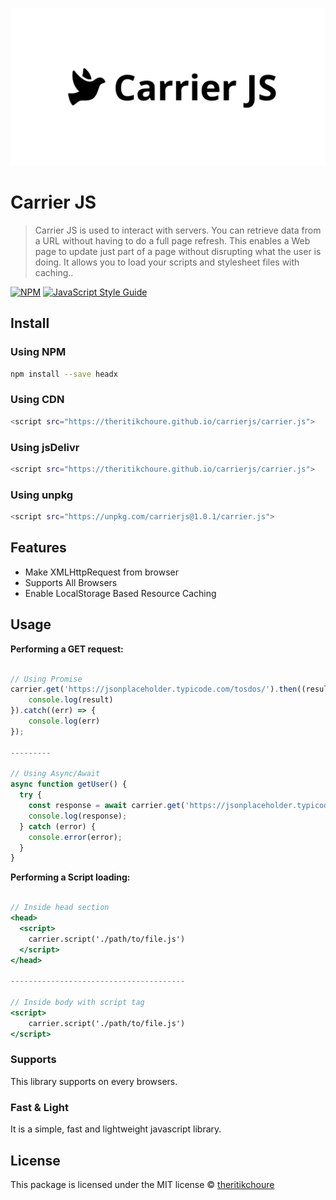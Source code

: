 ![Carrier JS!](/doc/CarrierJS.png "Carrier JS")

# Carrier JS 

> Carrier JS is used to interact with servers. You can retrieve data from a URL without having to do a full page refresh. This enables a Web page to update just part of a page without disrupting what the user is doing. It allows you to load your scripts and stylesheet files with caching..

[![NPM](https://img.shields.io/npm/v/carrierjs.svg)](https://www.npmjs.com/package/carrierjs) [![JavaScript Style Guide](https://img.shields.io/badge/code_style-standard-brightgreen.svg)](https://standardjs.com)

## Install

### Using NPM

```bash
npm install --save headx
```

### Using CDN

```bash
<script src="https://theritikchoure.github.io/carrierjs/carrier.js">
```

### Using jsDelivr

```bash
<script src="https://theritikchoure.github.io/carrierjs/carrier.js">
```

### Using unpkg

```bash
<script src="https://unpkg.com/carrierjs@1.0.1/carrier.js">
```

## Features

- Make XMLHttpRequest from browser
- Supports All Browsers
- Enable LocalStorage Based Resource Caching

## Usage


**Performing a GET request:**

```jsx

// Using Promise
carrier.get('https://jsonplaceholder.typicode.com/tosdos/').then((result) => {
    console.log(result)
}).catch((err) => {
    console.log(err)
});

---------

// Using Async/Await
async function getUser() {
  try {
    const response = await carrier.get('https://jsonplaceholder.typicode.com/tosdos/')
    console.log(response);
  } catch (error) {
    console.error(error);
  }
}
```

**Performing a Script loading:**

```jsx

// Inside head section
<head>
  <script>
    carrier.script('./path/to/file.js')
  </script>
</head>

---------------------------------------

// Inside body with script tag
<script>
    carrier.script('./path/to/file.js')
</script>
```

### Supports
This library supports on every browsers.

### Fast & Light
It is a simple, fast and lightweight javascript library.

## License

This package is licensed under the MIT license © [theritikchoure](https://github.com/theritikchoure)
